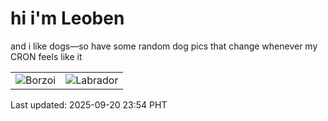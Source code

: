 # hi i'm Leoben

and i like dogs—so have some random dog pics that change whenever my CRON feels like it

|  |  |
|--------|----------|
| ![Borzoi](https://random-dog-vercel.vercel.app/api/random-borzoi?v=1758383645) | ![Labrador](https://random-dog-vercel.vercel.app/api/random-labrador?v=1758383645) |

Last updated: 2025-09-20 23:54 PHT
